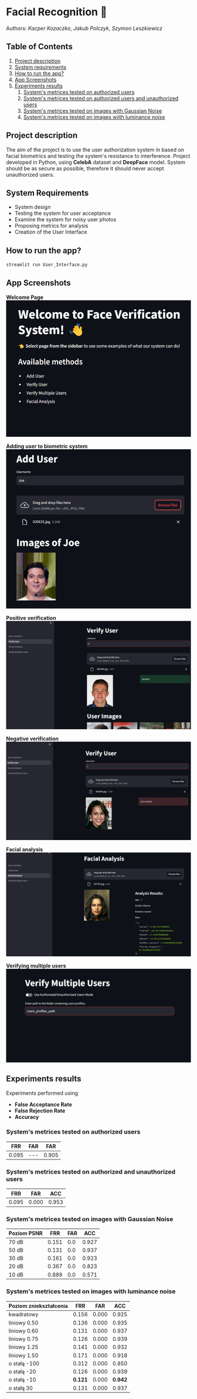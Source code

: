 
# Facial Recognition 👨
Authors:  *Kacper Kozaczko*, *Jakub Polczyk*, *Szymon Leszkiewicz*

## Table of Contents
1. [Project description](#Project-description)
2. [System requirements](#System-requirements)
3. [How to run the app?](#How-to-run-the-app)
4. [App Screenshots](#App-Screenshots)
5. [Experiments results](#Experiments-results)
   1. [System's metrices tested on authorized users](#Systems-metrices-tested-on-authorized-users)
   2. [System's metrices tested on authorized users and unauthorized users](#Systems-metrices-tested-on-authorized-and-unauthorized-users)
   3. [System's metrices tested on images with Gaussian Noise](#Systems-metrices-tested-on-images-with-Gaussian-Noise)
   4. [System's metrices tested on images wiith luminance noise](#Systems-metrices-tested-on-images-with-luminance-noise)

## Project description
The aim of the project is to use the user authorization system in
based on facial biometrics and testing the system's resistance to interference. Project developed in Python, using **CelebA** dataset and **DeepFace** model. System should be as secure as possible, therefore it should never accept unauthorized users.

## System Requirements
- System design
- Testing the system for user acceptance
- Examine the system for noisy user photos
- Proposing metrics for analysis
- Creation of the User Interface

## How to run the app?
```python
streamlit run User_Interface.py
```

## App Screenshots
**Welcome Page**
![docs/welcome_page.png](docs/welcome_page.png)

**Adding user to biometric system**
![add_user.png](docs/add_user.png)

**Positive verification**
![docs/verify_user.png](docs/verify_user.png)

**Negative verification**
![negative_authorization.png](docs/negative_authorization.png)

**Facial analysis**
![docs/facial_analysis.png](docs/facial_analysis.png)

**Verifying multiple users**
![verify_multiple_users.png](docs/verify_multiple_users.png)

## Experiments results

Experiments performed using 
- **False Acceptance Rate**
- **False Rejection Rate**
- **Accuracy**

### System's metrices tested on authorized users
| **FRR**    | **FAR** |  **FAR** | 
| -------- |---------|------- |
| 0.095  | ---     | 0.905    |

### System's metrices tested on authorized and unauthorized users
| **FRR** | **FAR** | **ACC** |
| ------- | ------- | ------- |
| 0.095   | 0.000   | 0.953   |

### System's metrices tested on images with Gaussian Noise
| **Poziom PSNR** | **FRR** | **FAR** | **ACC** |
|---|---|---|---|
| 70 dB | 0.151 | 0.0 | 0.927 |
| 50 dB | 0.131 | 0.0 | 0.937 |
| 30 dB | 0.161 | 0.0 | 0.923 |
| 20 dB | 0.367 | 0.0 | 0.823 |
| 10 dB | 0.889 | 0.0 | 0.571 |

### System's metrices tested on images with luminance noise
| **Poziom zniekształcenia** | **FRR** | **FAR** | **ACC** |
| -------------------------- | ------- | ------- | ------- |
| kwadratowy                 | 0.156   | 0.000   | 0.925   |
| liniowy 0.50   | 0.136   | 0.000   | 0.935   |
| liniowy 0.60   | 0.131   | 0.000   | 0.937   |
| liniowy 0.75   | 0.126   | 0.000   | 0.939   |
| liniowy 1.25   | 0.141   | 0.000   | 0.932   |
| liniowy 1.50   | 0.171   | 0.000   | 0.918   |
| o stałą -100              | 0.312   | 0.000   | 0.850   |
| o stałą -20               | 0.126   | 0.000   | 0.939   |
| o stałą -10               | **0.121** | 0.000   | **0.942** |
| o stałą 30                | 0.131   | 0.000   | 0.937   |
